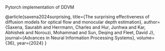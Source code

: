 Pytorch implementation of DDVM

@article{saxena2024surprising,
  title={The surprising effectiveness of diffusion models for optical flow and monocular depth estimation},
  author={Saxena, Saurabh and Herrmann, Charles and Hur, Junhwa and Kar, Abhishek and Norouzi, Mohammad and Sun, Deqing and Fleet, David J},
  journal={Advances in Neural Information Processing Systems},
  volume={36},
  year={2024}
}